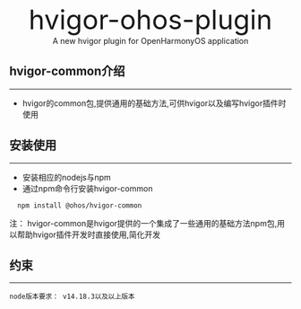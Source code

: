 <div style="text-align: center;font-size: xxx-large" >hvigor-ohos-plugin</div>
<div style="text-align: center">A new hvigor plugin for OpenHarmonyOS application</div>

## hvigor-common介绍
***
- hvigor的common包,提供通用的基础方法,可供hvigor以及编写hvigor插件时使用

## 安装使用
***
- 安装相应的nodejs与npm
- 通过npm命令行安装hvigor-common
```shell
  npm install @ohos/hvigor-common
```

注：
hvigor-common是hvigor提供的一个集成了一些通用的基础方法npm包,用以帮助hvigor插件开发时直接使用,简化开发

## 约束
***
    node版本要求： v14.18.3以及以上版本

